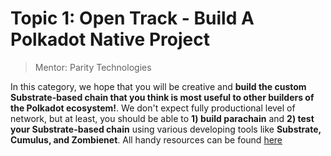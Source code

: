 # Topic 1: Open Track - Build A Polkadot Native Project
> Mentor: Parity Technologies

In this category, we hope that you will be creative and **build the custom Substrate-based chain that you think is most useful to other builders of the Polkadot ecosystem!**. We don't expect fully productional level of network, but at least, you should be able to **1) build parachain** and **2) test your Substrate-based chain** using various developing tools like **Substrate, Cumulus, and Zombienet**. All handy resources can be found [here](https://github.com/HackaDOT-East-Asia/Summer-HackaDOT-2023/tree/main/topics/topic1/docs)

